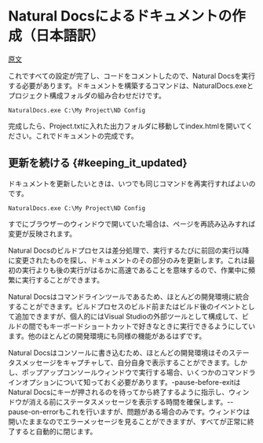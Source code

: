 # Natural Docsによるドキュメントの作成（日本語訳）

[原文](https://www.naturaldocs.org/getting_started/building_the_documentation/)

これですべての設定が完了し、コードをコメントしたので、Natural Docsを実行する必要があります。ドキュメントを構築するコマンドは、NaturalDocs.exeとプロジェクト構成フォルダの組み合わせだけです。

```
NaturalDocs.exe C:\My Project\ND Config
```

完成したら、Project.txtに入れた出力フォルダに移動してindex.htmlを開いてください。これでドキュメントの完成です。

## 更新を続ける {#keeping_it_updated}

ドキュメントを更新したいときは、いつでも同じコマンドを再実行すればよいのです。

```
NaturalDocs.exe C:\My Project\ND Config
```

すでにブラウザーのウィンドウで開いていた場合は、ページを再読み込みすれば変更が反映されます。

Natural Docsのビルドプロセスは差分処理で、実行するたびに前回の実行以降に変更されたものを探し、ドキュメントのその部分のみを更新します。これは最初の実行よりも後の実行がはるかに高速であることを意味するので、作業中に頻繁に実行することができます。

Natural Docsはコマンドラインツールであるため、ほとんどの開発環境に統合することができます。ビルドプロセスのビルド前またはビルド後のイベントとして追加できますが、個人的にはVisual Studioの外部ツールとして構成して、ビルドの間でもキーボードショートカットで好きなときに実行できるようにしています。他のほとんどの開発環境にも同様の機能があるはずです。

Natural Docsはコンソールに書き込むため、ほとんどの開発環境はそのステータスメッセージをキャプチャして、自分自身で表示することができます。しかし、ポップアップコンソールウィンドウで実行する場合、いくつかのコマンドラインオプションについて知っておく必要があります。-pause-before-exitはNatural Docsにキーが押されるのを待ってから終了するように指示し、ウィンドウが消える前にステータスメッセージを表示する時間を確保します。--pause-on-errorもこれを行いますが、問題がある場合のみです。ウィンドウは開いたままなのでエラーメッセージを見ることができますが、すべてが正常に終了すると自動的に閉じます。